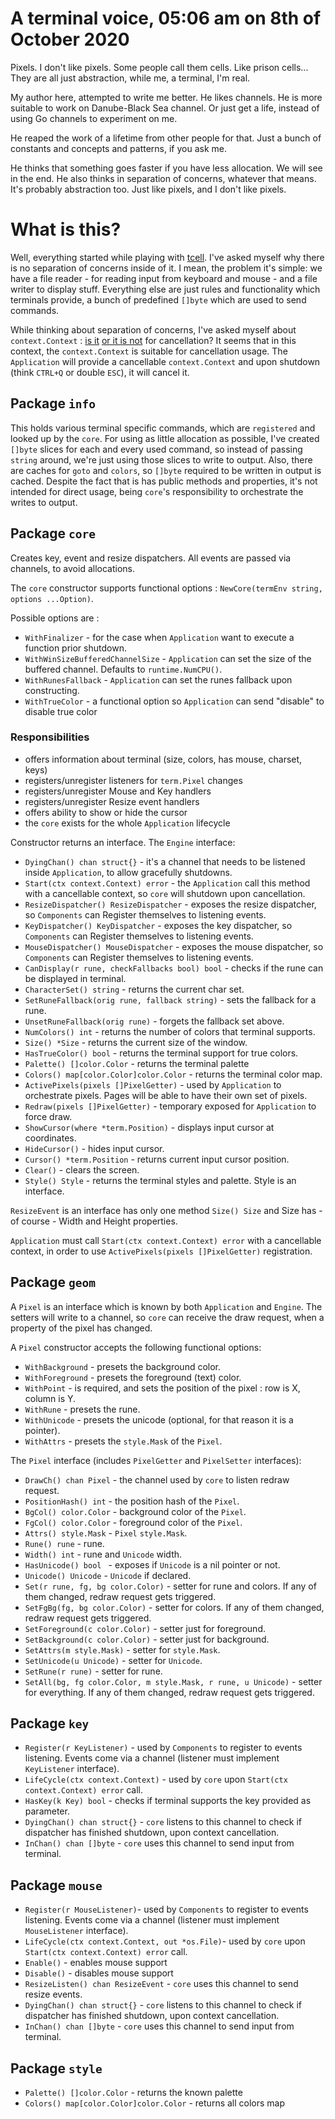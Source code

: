 # A terminal voice, 05:06 am on 8th of October 2020

Pixels. I don't like pixels. Some people call them cells. Like prison cells... 
They are all just abstraction, while me, a terminal, I'm real.

My author here, attempted to write me better. He likes channels. He is more suitable to work on Danube-Black Sea channel.
Or just get a life, instead of using Go channels to experiment on me. 

He reaped the work of a lifetime from other people for that.
Just a bunch of constants and concepts and patterns, if you ask me.

He thinks that something goes faster if you have less allocation. We will see in the end.
He also thinks in separation of concerns, whatever that means. 
It's probably abstraction too. Just like pixels, and I don't like pixels.

# What is this?

Well, everything started while playing with [tcell](https://github.com/gdamore/tcell). 
I've asked myself why there is no separation of concerns inside of it. I mean, the problem it's simple: we have a file reader - for reading input from keyboard and mouse - and a file writer to display stuff.
Everything else are just rules and functionality which terminals provide, a bunch of predefined `[]byte` which are used to send commands.

While thinking about separation of concerns, I've asked myself about `context.Context` : [is it](https://dave.cheney.net/2017/01/26/context-is-for-cancelation) [or it is not](https://dave.cheney.net/2017/08/20/context-isnt-for-cancellation) for cancellation?
It seems that in this context, the `context.Context` is suitable for cancellation usage. The `Application` will provide a cancellable `context.Context` and upon shutdown (think `CTRL+Q` or double `ESC`), it will cancel it.

## Package `info`

This holds various terminal specific commands, which are `registered` and looked up by the `core`.
For using as little allocation as possible, I've created `[]byte` slices for each and every used command, so instead of passing `string` around, we're just using those slices to write to output.
Also, there are caches for `goto` and `colors`, so `[]byte` required to be written in output is cached.
Despite the fact that is has public methods and properties, it's not intended for direct usage, being `core`'s responsibility to orchestrate the writes to output. 

## Package `core`

Creates key, event and resize dispatchers. All events are passed via channels, to avoid allocations.

The `core` constructor supports functional options : `NewCore(termEnv string, options ...Option)`.

Possible options are : 

* `WithFinalizer` - for the case when `Application` want to execute a function prior shutdown.
* `WithWinSizeBufferedChannelSize` - `Application` can set the size of the buffered channel. Defaults to `runtime.NumCPU()`.
* `WithRunesFallback` - `Application` can set the runes fallback upon constructing.
* `WithTrueColor` - a functional option so `Application` can send "disable" to disable true color

### Responsibilities 

* offers information about terminal (size, colors, has mouse, charset, keys)
* registers/unregister listeners for `term.Pixel` changes
* registers/unregister Mouse and Key handlers
* registers/unregister Resize event handlers
* offers ability to show or hide the cursor
* the `core` exists for the whole `Application` lifecycle

Constructor returns an interface. The `Engine` interface:

* `DyingChan() chan struct{}` - it's a channel that needs to be listened inside `Application`, to allow gracefully shutdowns.
* `Start(ctx context.Context) error` - the `Application` call this method with a cancellable context, so `core` will shutdown upon cancellation.              
* `ResizeDispatcher() ResizeDispatcher` - exposes the resize dispatcher, so `Components` can Register themselves to listening events.          
* `KeyDispatcher() KeyDispatcher` - exposes the key dispatcher, so `Components` can Register themselves to listening events.               
* `MouseDispatcher() MouseDispatcher` - exposes the mouse dispatcher, so `Components` can Register themselves to listening events.                         
* `CanDisplay(r rune, checkFallbacks bool) bool` - checks if the rune can be displayed in terminal.
* `CharacterSet() string` - returns the current char set.
* `SetRuneFallback(orig rune, fallback string)` - sets the fallback for a rune.
* `UnsetRuneFallback(orig rune)` - forgets the fallback set above.
* `NumColors() int` - returns the number of colors that terminal supports.
* `Size() *Size` - returns the current size of the window.
* `HasTrueColor() bool` - returns the terminal support for true colors.
* `Palette() []color.Color` - returns the terminal palette
* `Colors() map[color.Color]color.Color` - returns the terminal color map.
* `ActivePixels(pixels []PixelGetter)` - used by `Application` to orchestrate pixels. Pages will be able to have their own set of pixels.
* `Redraw(pixels []PixelGetter)` - temporary exposed for `Application` to force draw.
* `ShowCursor(where *term.Position)` - displays input cursor at coordinates.
* `HideCursor()` - hides input cursor.
* `Cursor() *term.Position` - returns current input cursor position.
* `Clear()` - clears the screen.
* `Style() Style` - returns the terminal styles and palette. Style is an interface.
 
`ResizeEvent` is an interface has only one method `Size() Size` and Size has - of course - Width and Height properties. 

`Application` must call `Start(ctx context.Context) error` with a cancellable context, in order to use `ActivePixels(pixels []PixelGetter)` registration.

## Package `geom` 

A `Pixel` is an interface which is known by both `Application` and `Engine`. The setters will write to a channel, so `core` can receive the draw request, when a property of the pixel has changed.

A `Pixel` constructor accepts the following functional options:
* `WithBackground` - presets the background color.
* `WithForeground` - presets the foreground (text) color.
* `WithPoint` - is required, and sets the position of the pixel : row is X, column is Y.
* `WithRune` - presets the rune.
* `WithUnicode` - presets the unicode (optional, for that reason it is a pointer).
* `WithAttrs` - presets the `style.Mask` of the `Pixel`.

The `Pixel` interface (includes `PixelGetter` and `PixelSetter` interfaces):

* `DrawCh() chan Pixel` - the channel used by `core` to listen redraw request.
* `PositionHash() int` - the position hash of the `Pixel`.
* `BgCol() color.Color` - background color of the `Pixel`.
* `FgCol() color.Color` - foreground color of the `Pixel`.
* `Attrs() style.Mask` - `Pixel` `style.Mask`.
* `Rune() rune` - rune.
* `Width() int` - rune and `Unicode` width.
* `HasUnicode() bool ` - exposes if `Unicode` is a nil pointer or not.
* `Unicode() Unicode` - `Unicode` if declared.
* `Set(r rune, fg, bg color.Color)` - setter for rune and colors. If any of them changed, redraw request gets triggered.
* `SetFgBg(fg, bg color.Color)` - setter for colors. If any of them changed, redraw request gets triggered.
* `SetForeground(c color.Color)` - setter just for foreground.
* `SetBackground(c color.Color)` - setter just for background.
* `SetAttrs(m style.Mask)` - setter for `style.Mask`. 
* `SetUnicode(u Unicode)` - setter for `Unicode`.
* `SetRune(r rune)` - setter for rune.
* `SetAll(bg, fg color.Color, m style.Mask, r rune, u Unicode)` - setter for everything. If any of them changed, redraw request gets triggered.

## Package `key`

* `Register(r KeyListener)` - used by `Components` to register to events listening. Events come via a channel (listener must implement `KeyListener` interface).
* `LifeCycle(ctx context.Context)` - used by `core` upon `Start(ctx context.Context) error` call.
* `HasKey(k Key) bool` - checks if terminal supports the key provided as parameter.   
* `DyingChan() chan struct{}` - `core` listens to this channel to check if dispatcher has finished shutdown, upon context cancellation.
* `InChan() chan []byte` - `core` uses this channel to send input from terminal.
	
## Package `mouse`

* `Register(r MouseListener)`- used by `Components` to register to events listening. Events come via a channel (listener must implement `MouseListener` interface).
* `LifeCycle(ctx context.Context, out *os.File)`- used by `core` upon `Start(ctx context.Context) error` call.
* `Enable()` - enables mouse support
* `Disable()` - disables mouse support
* `ResizeListen() chan ResizeEvent` - `core` uses this channel to send resize events.
* `DyingChan() chan struct{}` - `core` listens to this channel to check if dispatcher has finished shutdown, upon context cancellation.
* `InChan() chan []byte` - `core` uses this channel to send input from terminal.

## Package `style`

* `Palette() []color.Color` - returns the known palette
* `Colors() map[color.Color]color.Color` - returns all colors map
